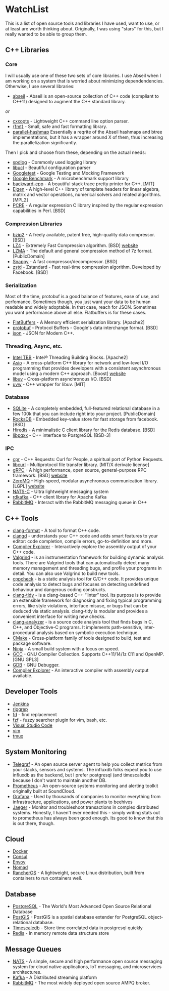 # WatchList
This is a list of open source tools and libraries I have used, want to use, or at least are worth thinking about. 
Originally, I was using "stars" for this, but I really wanted to be able to group them.

## C++ Libraries
### Core
I will usually use one of these two sets of core libraries. I use Abseil when I am working on a system that is worried about minimizing dependendencies. Otherwise, I use several libraries:
* [abseil](https://abseil.io/) - Abseil is an open-source collection of C++ code (compliant to C++11) designed to augment the C++ standard library. 

_or_
* [cxxopts](https://github.com/jarro2783/cxxopts) -  Lightweight C++ command line option parser.
* [{fmt}](https://fmt.dev) - Small, safe and fast formatting library.
* [parallel-hashmap](https://github.com/greg7mdp/parallel-hashmap) Essentially a reqrite of the Abseil hashmaps and btree implementations, but it has a wrapper around X of them, thus increasing the parallelization significantly.

Then I pick and choose from these, depending on the actual needs:
* [spdlog](https://github.com/gabime/spdlog) - Commonly used logging library
* [libucl](https://github.com/vstakhov/libucl) - Beautiful configuration parser
* [Googletest](https://github.com/google/googletest) - Google Testing and Mocking Framework
* [Google Benchmark](https://github.com/google/benchmark) - A microbenchmark support library
* [backward-cpp](https://github.com/bombela/backward-cpp) - A beautiful stack trace pretty printer for C++. [MIT]
* [Eigen](http://eigen.tuxfamily.org/) - A high-level C++ library of template headers for linear algebra, matrix and vector operations, numerical solvers and related algorithms. [MPL2]
* [PCRE](http://pcre.org/) - A regular expression C library inspired by the regular expression capabilities in Perl. [BSD]

### Compression Libraries
* [bzip2](http://www.bzip.org/) - A freely available, patent free, high-quality data compressor. [BSD]
* [LZ4](https://github.com/lz4/lz4) - Extremely Fast Compression algorithm. [BSD] [website](http://www.lz4.org/)
* [LZMA](http://www.7-zip.org/sdk.html) - The default and general compression method of 7z format. [PublicDomain]
* [Snappy](https://google.github.io/snappy/) - A fast compressor/decompressor. [BSD]
* [zstd](https://github.com/facebook/zstd) - Zstandard - Fast real-time compression algorithm. Developed by Facebook. [BSD]

### Serialization
Most of the time, protobuf is a good balance of features, ease of use, and perfomance. Sometimes though, you just want your data to be human readable and widely adoptable. In that case, reach for JSON. Sometimes you want performance above all else. Flatbuffers is for these cases.
* [FlatBuffers](https://github.com/google/flatbuffers) - A Memory efficient serialization library. [Apache2]
* [protobuf](https://github.com/protocolbuffers/protobuf) - Protocol Buffers - Google's data interchange format. [BSD]
* [json](https://github.com/nlohmann/json) - JSON for Modern C++.

### Threading, Async, etc.
* [Intel TBB](https://www.threadingbuildingblocks.org/) - Intel® Threading Building Blocks. [Apache2]
* [Asio](https://github.com/chriskohlhoff/asio/) - A cross-platform C++ library for network and low-level I/O programming that provides developers with a consistent asynchronous model using a modern C++ approach. [Boost] [website](http://think-async.com/)
* [libuv](https://github.com/libuv/libuv) - Cross-platform asynchronous I/O. [BSD]
* [uvw](https://github.com/skypjack/uvw) - C++ wrapper for libuv. [MIT]


### Database
* [SQLite](http://www.sqlite.org/) - A completely embedded, full-featured relational database in a few 100k that you can include right into your project. [PublicDomain]
* [RocksDB](https://github.com/facebook/rocksdb) - Embedded key-value store for fast storage from facebook. [BSD]
* [Hiredis](https://github.com/redis/hiredis) - A minimalistic C client library for the Redis database. [BSD]
* [libpqxx](https://github.com/jtv/libpqxx) - C++ interface to PostgreSQL [BSD-3]

### IPC
* [cpr](https://github.com/whoshuu/cpr) - C++ Requests: Curl for People, a spiritual port of Python Requests.
* [libcurl](http://curl.haxx.se/libcurl/) - Multiprotocol file transfer library. [MIT/X derivate license]
* [gRPC](https://github.com/grpc/grpc) - A high performance, open source, general-purpose RPC framework. [BSD] [website](http://www.grpc.io/)
* [ZeroMQ](https://github.com/zeromq/libzmq) - High-speed, modular asynchronous communication library. [LGPL] [website](http://zeromq.org/)
* [NATS-C](https://github.com/nats-io/nats.c) - Ultra lightweight messaging system
* [rdkafka](https://github.com/edenhill/librdkafka) - C++ client library for Apache Kafka
* [RabbitMQ](https://github.com/alanxz/rabbitmq-c) - Interact with the RabbitMQ messaging queue in C++

## C++ Tools
* [clang-format](http://clang.llvm.org/docs/ClangFormat.html) - A tool to format C++ code.
* [clangd](https://clang.llvm.org/extra/clangd/) - understands your C++ code and adds smart features to your editor: code completion, compile errors, go-to-definition and more.
* [Compiler Explorer](https://gcc.godbolt.org/) - Interactively explore the assembly output of your C++ code.
* [Valgrind](http://www.valgrind.org/) - is an instrumentation framework for building dynamic analysis tools. There are Valgrind tools that can automatically detect many memory management and threading bugs, and profile your programs in detail. You can also use Valgrind to build new tools.
* [cppcheck](http://cppcheck.sourceforge.net/) - is a static analysis tool for C/C++ code. It provides unique code analysis to detect bugs and focuses on detecting undefined behaviour and dangerous coding constructs. 
* [clang-tidy](http://clang.llvm.org/extra/clang-tidy/) - is a clang-based C++ “linter” tool. Its purpose is to provide an extensible framework for diagnosing and fixing typical programming errors, like style violations, interface misuse, or bugs that can be deduced via static analysis. clang-tidy is modular and provides a convenient interface for writing new checks.
* [clang-analyzer](https://clang.llvm.org/docs/ClangStaticAnalyzer.html) - is a source code analysis tool that finds bugs in C, C++, and Objective-C programs. It implements path-sensitive, inter-procedural analysis based on symbolic execution technique.
* [CMake](https://cmake.org/) - Cross-platform family of tools designed to build, test and package software.
* [Ninja](https://ninja-build.org/) - A small build system with a focus on speed.
* [GCC](https://gcc.gnu.org/) - GNU Compiler Collection. Supports C++11/14/1z C11 and OpenMP. [GNU GPL3]
* [GDB](https://www.gnu.org/software/gdb/) - GNU Debugger.
* [Compiler Explorer](http://gcc.godbolt.org/) - An interactive compiler with assembly output available.

## Developer Tools
* [Jenkins](https://jenkins.io)
* [ripgrep](https://github.com/BurntSushi/ripgrep)
* [fd](https://github.com/sharkdp/fd) - find replacement
* [fzf](https://github.com/junegunn/fzf) - fuzzy searcher plugin for vim, bash, etc.
* [Visual Studio Code](https://code.visualstudio.com/)
* [vim](https://www.vim.org/)
* [tmux](https://github.com/tmux/tmux)

## System Monitoring
* [Telegraf](https://www.influxdata.com/time-series-platform/telegraf) - An open source server agent to help you collect metrics from your stacks, sensors and systems.  The influxdb folks expect you to use influxdb as the backend, but I prefer postgresql (and timescaledb) because I don't want to maintain another DB.
* [Prometheus](https://prometheus.io/) - An open-source systems monitoring and alerting toolkit originally built at SoundCloud.
* [Grafana](https://grafana.com/) - Used by thousands of companies to monitor everything from infrastructure, applications, and power plants to beehives
* [Jaeger](https://www.jaegertracing.io) - Monitor and troubleshoot transactions in complex distributed systems.  Honestly, I haven't ever needed this - simply writing stats out to prometheus has always been good enough.  Its good to know that this is out there, though.

## Cloud
* [Docker](http://docker.com)
* [Consul](https://www.consul.io/docs/platform/k8s/index.html)
* [Envoy](https://www.envoyproxy.io/)
* [Nomad](https://www.hashicorp.com/products/nomad)
* [RancherOS](https://rancher.com/rancher-os) - A lightweight, secure Linux distribution, built from containers to run containers well.

## Database
* [PostgreSQL](https://www.postgresql.org/) - The World's Most Advanced Open Source Relational Database
* [PostGIS](https://postgis.net/) - PostGIS is a spatial database extender for PostgreSQL object-relational database.
* [Timescaledb](https://www.timescale.com/) - Store time correlated data in postgresql quickly
* [Redis](https://redis.io/) - In memory remote data structure store

## Message Queues
* [NATS](https://nats.io) - A simple, secure and high performance open source messaging system for cloud native applications, IoT messaging, and microservices architectures.
* [Kafka](https://kafka.apache.org) - A Distributed streaming platform
* [RabbitMQ](https://www.rabbitmq.com/) - The most widely deployed open source AMPQ broker.
